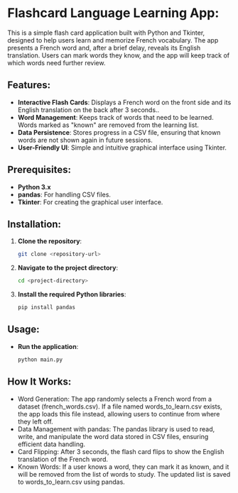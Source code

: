 # Flashcard Language Learning App:

This is a simple flash card application built with Python and Tkinter, designed to help users learn and memorize French vocabulary. 
The app presents a French word and, after a brief delay, reveals its English translation. Users can mark words they know, and the app will 
keep track of which words need further review.

## Features:

- **Interactive Flash Cards**: Displays a French word on the front side and its English translation on the back after 3 seconds..
- **Word Management**: Keeps track of words that need to be learned. Words marked as "known" are removed from the learning list.
- **Data Persistence**: Stores progress in a CSV file, ensuring that known words are not shown again in future sessions.
- **User-Friendly UI**: Simple and intuitive graphical interface using Tkinter.

## Prerequisites:

- **Python 3.x**
- **pandas**: For handling CSV files.
- **Tkinter**: For creating the graphical user interface.

## Installation:

1. **Clone the repository**:

   ```bash
   git clone <repository-url>

2. **Navigate to the project directory**:
   ```bash
   cd <project-directory>

3. **Install the required Python libraries**:
   ```bash
   pip install pandas

## Usage:

- **Run the application**:

  ```bash
  python main.py


## How It Works:
- Word Generation: The app randomly selects a French word from a dataset (french_words.csv). If a file named words_to_learn.csv exists, the app loads this file instead, allowing users to continue from where they left off.
- Data Management with pandas: The pandas library is used to read, write, and manipulate the word data stored in CSV files, ensuring efficient data handling.
- Card Flipping: After 3 seconds, the flash card flips to show the English translation of the French word.
- Known Words: If a user knows a word, they can mark it as known, and it will be removed from the list of words to study. The updated list is saved to words_to_learn.csv using pandas.

